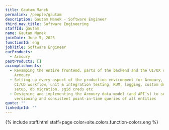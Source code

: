 ```yaml
---
title: Gautam Manek
permalink: /people/gautam
description: Gautam Manek - Software Engineer
third_nav_title: Software Engineering
staffId: gautam
name: Gautam Manek
joinDate: June 5, 2023
functionId: eng
jobTitle: Software Engineer
curProducts:
  - Armoury
pastProducts: []
accomplishments:
  - Revamping the entire frontend, parts of the backend and the UI/UX design for
    Armoury
  - Setting up every aspect of the production environment for Armoury, including
    CI/CD workflow, unit & integration testing, RUM, logging, custom domain
    setup, db migration, sgid creds etc
  - Designing and implementing the Armoury data model (and API’s) to support
    versioning and consistent point-in-time queries of all entities
quote: ""
linkedinId: ""
---
```


{% include staff.html staff=page color=site.colors.function-colors.eng %}

